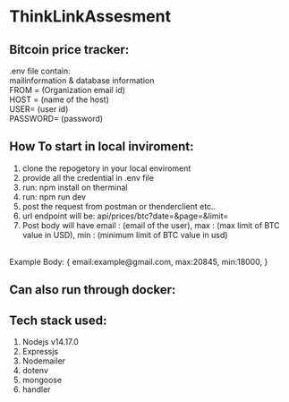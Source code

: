 # ThinkLinkAssesment
## Bitcoin price tracker:
.env file contain:
<br/>
mailinformation & database information
<br/>
FROM = (Organization email id)
   <br/>
HOST = (name of the host)
   <br/>
USER=  (user id)
   <br/>
PASSWORD= (password)

## How To start in local inviroment:
1. clone the repogetory in your local enviroment
2. provide all the credential in .env file
3. run: npm install on therminal
4. run: npm run dev
5. post the request from postman or thenderclient etc..
6. url endpoint will be:  api/prices/btc?date=<date>&page=<pageno>&limit=<perpage>
7. Post body will have email : (email of the user), max : (max limit of BTC value in USD), min : (minimum limit of BTC value in usd)
<br/>
   Example Body:
   {
      email:example@gmail.com, 
      max:20845, 
      min:18000, 
    }

## Can also run through docker:

## Tech stack used:
1. Nodejs v14.17.0
2. Expressjs
3. Nodemailer 
4. dotenv
5. mongoose
6. handler 
